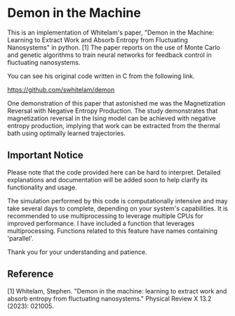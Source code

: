 # Demon in the Machine

This is an implementation of Whitelam's paper, "Demon in the Machine: Learning to Extract Work and Absorb Entropy from Fluctuating Nanosystems" in python. [1]
The paper reports on the use of Monte Carlo and genetic algorithms to train neural networks for feedback control in fluctuating nanosystems.

You can see his original code written in C from the following link.


https://github.com/swhitelam/demon


One demonstration of this paper that astonished me was the Magnetization Reversal with Negative Entropy Production. The study demonstrates that magnetization reversal in the Ising model can be achieved with negative entropy production, implying that work can be extracted from the thermal bath using optimally learned trajectories.

## Important Notice

Please note that the code provided here can be hard to interpret. Detailed explanations and documentation will be added soon to help clarify its functionality and usage.



The simulation performed by this code is computationally intensive and may take several days to complete, depending on your system's capabilities. It is recommended to use multiprocessing to leverage multiple CPUs for improved performance. I have included a function that leverages multiprocessing. Functions related to this feature have names containing 'parallel'.

Thank you for your understanding and patience.

## Reference
[1] Whitelam, Stephen. "Demon in the machine: learning to extract work and absorb entropy from fluctuating nanosystems." Physical Review X 13.2 (2023): 021005.
